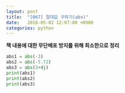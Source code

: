 ```yaml
---
layout: post
title:  "[067] 절대값 구하기(abs)"
date:   2018-05-02 12:07:00 +0900
categories: python
---
```


**책 내용에 대한 무단배포 방지를 위해 최소한으로 정리**

```python
abs1 = abs(-3)
abs2 = abs(-5.72)
abs3 = abs(3+4j)
print(abs1)
print(abs2)
print(abs3)
```
